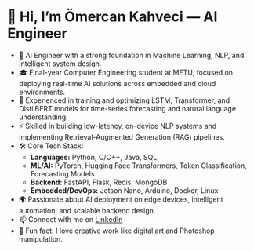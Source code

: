 # 👋 Hi, I’m Ömercan Kahveci — AI Engineer

- 🤖 AI Engineer with a strong foundation in Machine Learning, NLP, and intelligent system design.
- 🎓 Final-year Computer Engineering student at METU, focused on deploying real-time AI solutions across embedded and cloud environments.
- 🧠 Experienced in training and optimizing LSTM, Transformer, and DistilBERT models for time-series forecasting and natural language understanding.
- ⚡ Skilled in building low-latency, on-device NLP systems and implementing Retrieval-Augmented Generation (RAG) pipelines.
- 🛠️ Core Tech Stack:
  - **Languages:** Python, C/C++, Java, SQL
  - **ML/AI:** PyTorch, Hugging Face Transformers, Token Classification, Forecasting Models
  - **Backend:** FastAPI, Flask, Redis, MongoDB
  - **Embedded/DevOps:** Jetson Nano, Arduino, Docker, Linux
- 🌍 Passionate about AI deployment on edge devices, intelligent automation, and scalable backend design.
- 📫 Connect with me on [LinkedIn](https://www.linkedin.com/in/strecshazovski/)
- 🎨 Fun fact: I love creative work like digital art and Photoshop manipulation.

<!---
strecshazovskiOK/strecshazovskiOK is a ✨ special ✨ repository because its `README.md` (this file) appears on your GitHub profile.
You can click the Preview link to take a look at your changes.
--->
